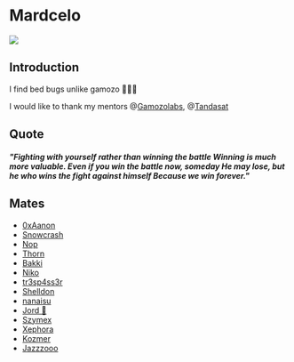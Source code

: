 # Mardcelo 

![](https://komarev.com/ghpvc/?username=Mardcelo&color=green)
## Introduction

I find bed bugs unlike gamozo 🐸🐸🐸

I would like to thank my mentors @[Gamozolabs](https://github.com/gamozolabs), @[Tandasat](https://github.com/tandasat)

## Quote 

##### "Fighting with yourself rather than winning the battle Winning is much more valuable. Even if you win the battle now, someday He may lose, but he who wins the fight against himself Because we win forever."

## Mates 
- [0xAanon](https://github.com/yesmanno/) 
- [Snowcrash](https://github.com/snowcra5h/) 
- [Nop](https://github.com/nop-tech/) 
- [Thorn](https://github.com/GuildedThorn/)
- [Bakki](https://github.com/shubakki/)
- [Niko](https://github.com/Exploitables/)
- [tr3sp4ss3r](https://github.com/tr3sp4ss3rexe/)
- [Shelldon](https://github.com/Sh3lldon/)
- [nanaisu](https://github.com/Sq00ky/)
- [Jord 🐸](https://github.com/iilegacyyii/)
- [Szymex](https://github.com/szymex73/)
- [Xephora](https://github.com/xephora/)
- [Kozmer](https://github.com/kozmer/)
- [Jazzzooo](https://github.com/jazzzooo/)
